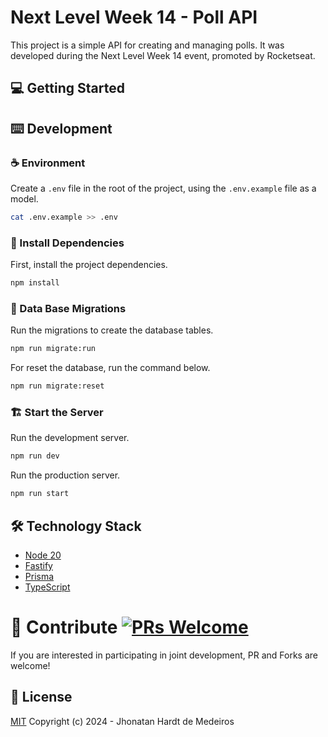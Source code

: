 # Next Level Week 14 - Poll API 

This project is a simple API for creating and managing polls. It was developed during the Next Level Week 14 event, promoted by Rocketseat.

## 💻 Getting Started

## ⌨️ Development


### ☕ Environment
Create a `.env` file in the root of the project, using the `.env.example` file as a model.

```bash
cat .env.example >> .env
```

### 🚀 Install Dependencies
First, install the project dependencies.

```bash
npm install
```

### 🎲 Data Base Migrations
Run the migrations to create the database tables.
```bash
npm run migrate:run
```
For reset the database, run the command below.
```bash
npm run migrate:reset
```

### 🏗 Start the Server
Run the development server.
```bash
npm run dev
```

Run the production server.
```bash
npm run start
```

## 🛠 Technology Stack

- [Node 20](https://nodejs.org/)
- [Fastify](https://fastify.io/)
- [Prisma](https://prisma.io/)
- [TypeScript](https://www.typescriptlang.org/)


# 🤝 Contribute [![PRs Welcome](https://img.shields.io/badge/PRs-welcome-brightgreen.svg?style=flat)](http://makeapullrequest.com)

If you are interested in participating in joint development, PR and Forks are welcome!

## 📜 License

[MIT](https://github.com/JhonatanMedeiros/nlw-expert-14-polls/blob/master/LICENSE) Copyright (c) 2024 - Jhonatan Hardt de Medeiros
